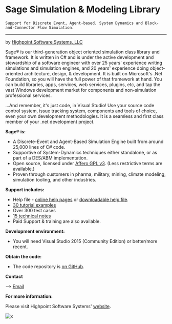 # Sage Simulation & Modeling Library

`Support for Discrete Event, Agent-based, System Dynamics and Block-and-Connector Flow Simulation.`

-------------------
by [Highpoint Software Systems, LLC](http://www.highpointsoftware.com/index.html)

Sage® is our third-generation object oriented simulation class library and framework. It is written in C# and is under the active development and stewardship of a software engineer with over 25 years' experience writing simulations and simulation engines, and 20 years' experience doing object-oriented architecture, design, & development. It is built on Microsoft's .Net Foundation, so you will have the full power of that framework at hand. You can build libraries, apps, services, web services, plugins, etc, and tap the vast Windows development market for components and non-simulation professional services.

...And remember, it's just code, in Visual Studio! Use your source code control system, issue tracking system, components and tools of choice, even your own development methodologies. It is a seamless and first class member of your .net development project.

**Sage® is:**
 * A Discrete-Event and Agent-Based Simulation Engine built from around 25,000 lines of C# code.
 * Supportive of System-Dynamics techniques either standalone, or as part of a DES/ABM implementation.
 * Open source, licensed under [Affero GPL v3](./LICENSE). (Less restrictive terms are available.)
 * Proven through customers in pharma, military, mining, climate modeling, simulation tooling, and other industries.

**Support includes:**
 * Help file - [online help pages](http://www.highpointsoftware.com/SageHelp/index.html) or [downloadable help file](ftp://pbosch@highpointsoftware.com/SageHelp/Sage4.chm).
 * [30 tutorial examples](http://www.highpointsoftware.com/Tutorial/index.html)
 * Over 300 test cases
 * [15 technical notes](http://www.highpointsoftware.com/TechNotes/index.htm)
 * Paid Support & training are also available.

**Development environment:**
* You will need Visual Studio 2015 (Community Edition) or better/more recent.

**Obtain the code:**
 * The code repository is [on GitHub](https://github.com/peterbosch/Sage).
 
**Contact**

--> [Email](mailto://support@highpointsoftware.com)

**For more information:**

Please visit Highpoint Software Systems' [website](http://www.highpointsoftware.com/index.html).

![x](http://www.highpointsoftware.com/Images/logomedium.jpg "Highpoint Logo")
